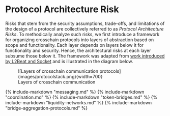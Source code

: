 # Protocol Architecture Risk
Risks that stem from the security assumptions, trade-offs, and limitations of the design of a protocol are collectively referred to as _Protocol Architecture Risks_. To methodically analyze such risks, we first introduce a framework for organizing crosschain protocols into layers of abstraction based on scope and functionality. Each layer depends on layers below it for functionality and security. Hence, the architectural risks at each layer subsume those below it. The framework was adapted from [work introduced by L2Beat and Socket](https://gov.l2beat.com/t/l2bridge-risk-framework/31) and is illustrated in the diagram below.

<figure markdown>
  ![Layers of crosschain communication protocols](images/protocolstack.png){width=700}
  <figcaption>Layers of crosschain communication</figcaption>
</figure>


{% include-markdown "messaging.md" %}
{% include-markdown "coordination.md" %}
{% include-markdown "token-bridges.md" %}
{% include-markdown "liquidity-networks.md" %}
{% include-markdown "bridge-aggregation-protocols.md" %}

